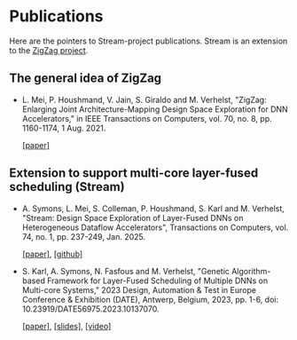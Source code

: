 # Publications

Here are the pointers to Stream-project publications. Stream is an
extension to the [ZigZag
project](https://kuleuven-micas.github.io/zigzag/).

## The general idea of ZigZag

-   L. Mei, P. Houshmand, V. Jain, S. Giraldo and M. Verhelst, "ZigZag:
    Enlarging Joint Architecture-Mapping Design Space Exploration for
    DNN Accelerators," in IEEE Transactions on Computers, vol. 70, no.
    8, pp. 1160-1174, 1 Aug. 2021.

    [[paper]](https://ieeexplore.ieee.org/document/9360462)

## Extension to support multi-core layer-fused scheduling (Stream)

-   A. Symons, L. Mei, S. Colleman, P. Houshmand, S. Karl and M.
    Verhelst, "Stream: Design Space Exploration of Layer-Fused DNNs on Heterogeneous Dataflow Accelerators",
    Transactions on Computers, vol. 74, no. 1, pp. 237-249, Jan. 2025.

    [[paper]](https://ieeexplore.ieee.org/abstract/document/10713407),
    [[github]](https://github.com/ZigZag-Project/stream)

-   S. Karl, A. Symons, N. Fasfous and M. Verhelst, "Genetic
    Algorithm-based Framework for Layer-Fused Scheduling of Multiple
    DNNs on Multi-core Systems," 2023 Design, Automation & Test in
    Europe Conference & Exhibition (DATE), Antwerp, Belgium, 2023, pp.
    1-6, doi: 10.23919/DATE56975.2023.10137070.

    [[paper]](https://ieeexplore.ieee.org/document/10137070),
    [[slides]](https://www.dropbox.com/s/rv8qiko59h4pp0s/Genetic%20Algorithm-based%20Framework%20for.pptx?dl=0),
    [[video]](https://www.dropbox.com/s/12v94stvevj9xns/Genetic%20Algorithm-based%20Framework%20for.mp4?dl=0)
